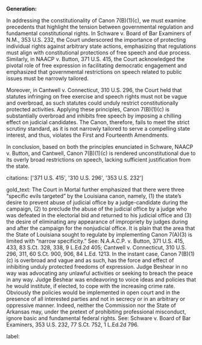 **Generation:**

In addressing the constitutionality of Canon 7(B)(1)(c), we must examine precedents that highlight the tension between governmental regulation and fundamental constitutional rights. In Schware v. Board of Bar Examiners of N.M., 353 U.S. 232, the Court underscored the importance of protecting individual rights against arbitrary state actions, emphasizing that regulations must align with constitutional protections of free speech and due process. Similarly, in NAACP v. Button, 371 U.S. 415, the Court acknowledged the pivotal role of free expression in facilitating democratic engagement and emphasized that governmental restrictions on speech related to public issues must be narrowly tailored.

Moreover, in Cantwell v. Connecticut, 310 U.S. 296, the Court held that statutes infringing on free exercise and speech rights must not be vague and overbroad, as such statutes could unduly restrict constitutionally protected activities. Applying these principles, Canon 7(B)(1)(c) is substantially overbroad and inhibits free speech by imposing a chilling effect on judicial candidates. The Canon, therefore, fails to meet the strict scrutiny standard, as it is not narrowly tailored to serve a compelling state interest, and thus, violates the First and Fourteenth Amendments.

In conclusion, based on both the principles enunciated in Schware, NAACP v. Button, and Cantwell, Canon 7(B)(1)(c) is rendered unconstitutional due to its overly broad restrictions on speech, lacking sufficient justification from the state.

citations: ['371 U.S. 415', '310 U.S. 296', '353 U.S. 232']

gold_text: The Court in Mortal further emphasized that there were three “specific evils targeted” by the Louisiana canon, namely, (1) the state’s desire to prevent abuse of judicial office by a judge-candidate during the campaign, (2) to preclude the abuse of the judicial office by a judge who was defeated in the electorial bid and returned to his judicial office and (3) the desire of eliminating any appearance of impropriety by judges during and after the campaign for the nonjudicial office. It is plain that the area that the State of Louisiana sought to regulate by implementing Canon 7(A)(3) is limited with “narrow specificity.” See: N.A.A.C.P. v. Button, 371 U.S. 415, 433, 83 S.Ct. 328, 338, 9 L.Ed.2d 405; Cantwell v. Connecticut, 310 U.S. 296, 311, 60 S.Ct. 900, 906, 84 L.Ed. 1213. In the instant case, Canon 7(B)(1)(c) is overbroad and vague and as such, has the force and effect of inhibiting unduly protected freedoms of expression. Judge Beshear in no way was advocating any unlawful activities or seeking to breach the peace in any way. Judge Beshear was endeavoring to voice ideas and policies that he would institute, if elected, to cope with the increasing crime rate. Obviously the policies would be implemented in open court and in the presence of all interested parties and not in secrecy or in an arbitrary or oppressive manner. Indeed, neither the Commission nor the State of Arkansas may, under the pretext of prohibiting professional misconduct, ignore basic and fundamental federal rights. See: Schware v. Board of Bar Examiners, 353 U.S. 232, 77 S.Ct. 752, 1 L.Ed.2d 796.

label: 